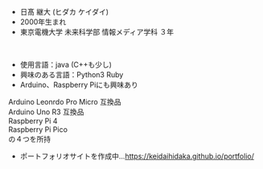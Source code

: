 - 日髙 継大 (ヒダカ ケイダイ)
- 2000年生まれ
- 東京電機大学 未来科学部 情報メディア学科 ３年
<br>

- 使用言語：java (C++も少し)
- 興味のある言語：Python3 Ruby 
- Arduino、Raspberry Piにも興味あり

Arduino Leonrdo Pro Micro 互換品<br>
Arduino Uno R3 互換品<br>
Raspberry Pi 4<br>
Raspberry Pi Pico<br>
の４つを所持<br>

- ポートフォリオサイトを作成中...https://keidaihidaka.github.io/portfolio/

<!---
KeidaiHidaka/KeidaiHidaka is a ✨ special ✨ repository because its `README.md` (this file) appears on your GitHub profile.
You can click the Preview link to take a look at your changes.
--->
